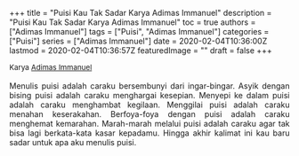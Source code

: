 +++
title = "Puisi Kau Tak Sadar Karya Adimas Immanuel"
description = "Puisi Kau Tak Sadar Karya Adimas Immanuel"
toc = true
authors = ["Adimas Immanuel"]
tags = ["Puisi", "Adimas Immanuel"]
categories = ["Puisi"]
series = ["Adimas Immanuel"]
date = 2020-02-04T10:36:00Z
lastmod = 2020-02-04T10:36:57Z
featuredImage = ""
draft = false
+++

<div style="text-align: justify;">
<div style="font-size: small;">Karya <a href="/authors/adimas-immanuel/" target="_blank">Adimas Immanuel</a></div><br />
Menulis puisi adalah caraku bersembunyi dari ingar-bingar. Asyik dengan bising puisi adalah caraku menghargai kesepian. Menyepi ke dalam puisi adalah caraku menghambat kegilaan. Menggilai puisi adalah caraku menahan keserakahan. Berfoya-foya dengan puisi adalah caraku menghemat kemarahan. Marah-marah melalui puisi adalah caraku agar tak bisa lagi berkata-kata kasar kepadamu. Hingga akhir kalimat ini kau baru sadar untuk apa aku menulis puisi.</div>
